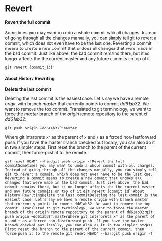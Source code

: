 # Revert



#### Revert the full commit

Sometimes you may want to undo a whole commit with all changes. Instead of going through all the changes manually, you can simply tell git to revert a commit, which does not even have to be the last one. Reverting a commit means to create a new commit that undoes all changes that were made in the bad commit. Just like above, the bad commit remains there, but it no longer affects the the current master and any future commits on top of it.

```text
git revert {commit_id}'
```

#### About History Rewriting

**Delete the last commit**

Deleting the last commit is the easiest case. Let's say we have a remote _origin_ with branch _master_ that currently points to commit _dd61ab32_. We want to remove the top commit. Translated to git terminology, we want to force the _master_ branch of the _origin_ remote repository to the parent of _dd61ab32_:

```text
git push origin +dd61ab32^:master
```

Where git interprets `x^` as the parent of `x` and `+` as a forced non-fastforward push. If you have the master branch checked out locally, you can also do it in two simpler steps: First reset the branch to the parent of the current commit, then force-push it to the remote.

```text
git reset HEAD^ --hardgit push origin -fRevert the full commitSometimes you may want to undo a whole commit with all changes. Instead of going through all the changes manually, you can simply tell git to revert a commit, which does not even have to be the last one. Reverting a commit means to create a new commit that undoes all changes that were made in the bad commit. Just like above, the bad commit remains there, but it no longer affects the the current master and any future commits on top of it.git revert {commit_id}'About History RewritingDelete the last commitDeleting the last commit is the easiest case. Let's say we have a remote origin with branch master that currently points to commit dd61ab32. We want to remove the top commit. Translated to git terminology, we want to force the master branch of the origin remote repository to the parent of dd61ab32:git push origin +dd61ab32^:masterWhere git interprets x^ as the parent of x and + as a forced non-fastforward push. If you have the master branch checked out locally, you can also do it in two simpler steps: First reset the branch to the parent of the current commit, then force-push it to the remote.git reset HEAD^ --hardgit push origin -f
```

